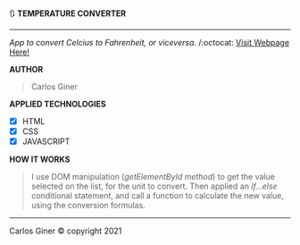 :arrows_clockwise: **TEMPERATURE CONVERTER** 


___________________________________________________________________________________________________________________________________________________________________________________

*App to convert Celcius to Fahrenheit, or viceversa.* /:octocat: [Visit Webpage Here!](https://carlosginer.github.io/Temperature_Converter/)

**AUTHOR**

> Carlos Giner

**APPLIED TECHNOLOGIES**

- [x] HTML
- [x] CSS
- [x] JAVASCRIPT

**HOW IT WORKS**

> I use DOM manipulation (*getElementById method*) to get the value selected on the list, for the unit to convert. Then applied an *if...else*  conditional statement,
and call a function to calculate the new value, using the conversion formulas.

__________________________________________________________________________________________________________________________________________________________________________________
Carlos Giner © copyright 2021

